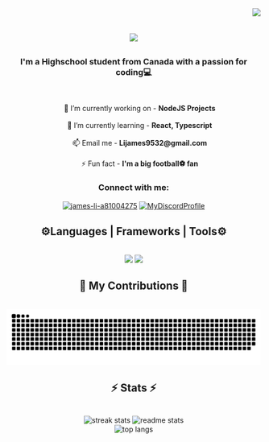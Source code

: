 <img align="right" src="https://visitor-badge.laobi.icu/badge?page_id=JLi2007.JLi2007" />

<h1 align="center">
    <img src="https://readme-typing-svg.herokuapp.com/?font=raleway&size=35&center=true&vCenter=true&width=500&color=F7C300&height=70&duration=4000&lines=Welcome+💫;My+name+is+James+Li+💫;" />
</h1>
<h3 align="center">I'm a Highschool student from Canada with a passion for coding💻</h3>
<br>

<ul align="center"> 
🔭 I’m currently working on - <strong>NodeJS Projects</strong>
<br><br>
🌱 I’m currently learning - <strong>React, Typescript</strong>
<br><br>
📫 Email me - <strong>Lijames9532@gmail.com</strong>
<br><br>
⚡ Fun fact - <strong>I'm a big football⚽ fan</strong>
</ul>

<h3 align="center">Connect with me:</h3>

<p align="center">
<a href="https://linkedin.com/in/james-li-a81004275" target="blank"><img align="center" src="https://raw.githubusercontent.com/rahuldkjain/github-profile-readme-generator/master/src/images/icons/Social/linked-in-alt.svg" alt="james-li-a81004275" height="60" width="80" /></a>
<a href="https://discord.com/users/jamatt" target="blank"><img align="center" src="https://raw.githubusercontent.com/rahuldkjain/github-profile-readme-generator/master/src/images/icons/Social/discord.svg" alt="MyDiscordProfile" height="60" width="80" /></a>
</p>

<h2 align="center">⚙️Languages | Frameworks | Tools⚙️</h2>
<br/>
<div align="center">
    <img src="https://skillicons.dev/icons?i=react,bootstrap,html,css,vscode,github,git" />
    <img src="https://skillicons.dev/icons?i=nodejs,python,javascript,typescript,express"/><br>
</div>

<div align="center">
  <h2>🐍 My Contributions 🐍</h2>
  <br>
  <img alt="snake eating my contributions" src="https://raw.githubusercontent.com/JLi2007/JLi2007/output/github-contribution-grid-snake.svg" />
  <br/>
</div>

<h2 align="center">⚡ Stats ⚡</h2>
<br>
<div align=center>
  <img width=390 src="https://streak-stats.demolab.com/?user=JLi2007&count_private=true&theme=tokyonight-duo&border_radius=10" alt="streak stats"/>
  <img width=390 src="https://github-readme-stats.vercel.app/api?username=Jli2007&count_private=true&show_icons=true&theme=tokyonight-duo&rank_icon=github&border_radius=10" alt="readme stats" />
  <br/>
  <img width=325 align="center" src="https://github-readme-stats.vercel.app/api/top-langs/?username=JLi2007&hide=HTML&langs_count=8&layout=compact&theme=tokyonight-duo&border_radius=10&size_weight=0.5&count_weight=0.5&exclude_repo=github-readme-stats" alt="top langs" />
</div>
